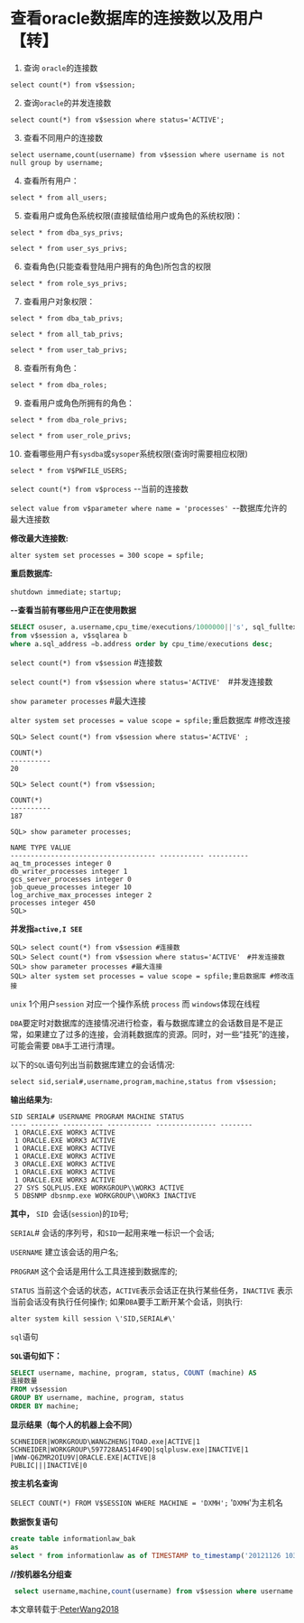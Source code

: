 # 查看oracle数据库的连接数以及用户【转】


1. 查询 `oracle`的连接数

`select count(*) from v$session;`

2. 查询`oracle`的并发连接数

`select count(*) from v$session where status='ACTIVE';`
   
3. 查看不同用户的连接数

`select username,count(username) from v$session where username is not null group by username;`

4. 查看所有用户：

`select * from all_users;`

5. 查看用户或角色系统权限(直接赋值给用户或角色的系统权限)：

`select * from dba_sys_privs;`

`select * from user_sys_privs;`

6. 查看角色(只能查看登陆用户拥有的角色)所包含的权限

`select * from role_sys_privs;`

7. 查看用户对象权限：

`select * from dba_tab_privs;`

`select * from all_tab_privs;`

`select * from user_tab_privs;`

8. 查看所有角色：

`select * from dba_roles;`

9. 查看用户或角色所拥有的角色：

`select * from dba_role_privs;`

`select * from user_role_privs;`

10. 查看哪些用户有`sysdba`或`sysoper`系统权限(查询时需要相应权限)

`select * from V$PWFILE_USERS;`
   
`select count(*) from v$process` --当前的连接数

`select value from v$parameter where name = 'processes' `--数据库允许的最大连接数

**修改最大连接数:**

`alter system set processes = 300 scope = spfile;`

**重启数据库:**

`shutdown immediate;`
`startup;`

**--查看当前有哪些用户正在使用数据**

```sql
SELECT osuser, a.username,cpu_time/executions/1000000||'s', sql_fulltext,machine
from v$session a, v$sqlarea b
where a.sql_address =b.address order by cpu_time/executions desc;
```

`select count(*) from v$session` #连接数

`select count(*) from v$session where status='ACTIVE'`　#并发连接数

`show parameter processes` #最大连接

`alter system set processes = value scope = spfile;`重启数据库 #修改连接


```shell
SQL> Select count(*) from v$session where status='ACTIVE' ;

COUNT(*)
----------
20

SQL> Select count(*) from v$session;

COUNT(*)
----------
187

SQL> show parameter processes;

NAME TYPE VALUE
------------------------------------ ----------- ----------
aq_tm_processes integer 0
db_writer_processes integer 1
gcs_server_processes integer 0
job_queue_processes integer 10
log_archive_max_processes integer 2
processes integer 450
SQL>
```
**并发指`active,I SEE`**

```shell
SQL> select count(*) from v$session #连接数
SQL> Select count(*) from v$session where status='ACTIVE'　#并发连接数
SQL> show parameter processes #最大连接
SQL> alter system set processes = value scope = spfile;重启数据库 #修改连接
```
`unix` 1个用户`session` 对应一个操作系统 `process`
而 `windows`体现在线程

`DBA`要定时对数据库的连接情况进行检查，看与数据库建立的会话数目是不是正常，如果建立了过多的连接，会消耗数据库的资源。同时，对一些“挂死”的连接，可能会需要
`DBA`手工进行清理。

以下的`SQL`语句列出当前数据库建立的会话情况:

`select sid,serial#,username,program,machine,status
from v$session;`

**输出结果为:**
```text
SID SERIAL# USERNAME PROGRAM MACHINE STATUS
---- ------- ---------- ----------- --------------- --------
 1 ORACLE.EXE WORK3 ACTIVE
 1 ORACLE.EXE WORK3 ACTIVE
 1 ORACLE.EXE WORK3 ACTIVE
 1 ORACLE.EXE WORK3 ACTIVE
 3 ORACLE.EXE WORK3 ACTIVE
 1 ORACLE.EXE WORK3 ACTIVE
 1 ORACLE.EXE WORK3 ACTIVE
 27 SYS SQLPLUS.EXE WORKGROUP\\WORK3 ACTIVE
 5 DBSNMP dbsnmp.exe WORKGROUP\\WORK3 INACTIVE
```
**其中，**
`SID `会话(`session`)的`ID`号;

`SERIAL`# 会话的序列号，和`SID`一起用来唯一标识一个会话;

`USERNAME` 建立该会话的用户名;

`PROGRAM` 这个会话是用什么工具连接到数据库的;

`STATUS` 当前这个会话的状态，`ACTIVE`表示会话正在执行某些任务，`INACTIVE`
表示当前会话没有执行任何操作;
如果`DBA`要手工断开某个会话，则执行:

`alter system kill session \'SID,SERIAL#\'`

`sql`语句

**`SQL`语句如下：**

```sql
SELECT username, machine, program, status, COUNT (machine) AS
连接数量
FROM v$session
GROUP BY username, machine, program, status
ORDER BY machine;
```

**显示结果（每个人的机器上会不同）**

```text
SCHNEIDER|WORKGROUD\WANGZHENG|TOAD.exe|ACTIVE|1
SCHNEIDER|WORKGROUP\597728AA514F49D|sqlplusw.exe|INACTIVE|1
|WWW-Q6ZMR2OIU9V|ORACLE.EXE|ACTIVE|8
PUBLIC|||INACTIVE|0
```



**按主机名查询**

`SELECT COUNT(*) FROM V$SESSION WHERE MACHINE = 'DXMH';` '`DXMH`'为主机名



**数据恢复语句**

```sql
create table informationlaw_bak
as
select * from informationlaw as of TIMESTAMP to_timestamp('20121126 103435','yyyymmdd hh24miss');
```



**//按机器名分组查**

```sql
 select username,machine,count(username) from v$session where username is not null group by username,machine;
```



本文章转载于:[PeterWang2018](https://blog.51cto.com/wangqh/1787260)



